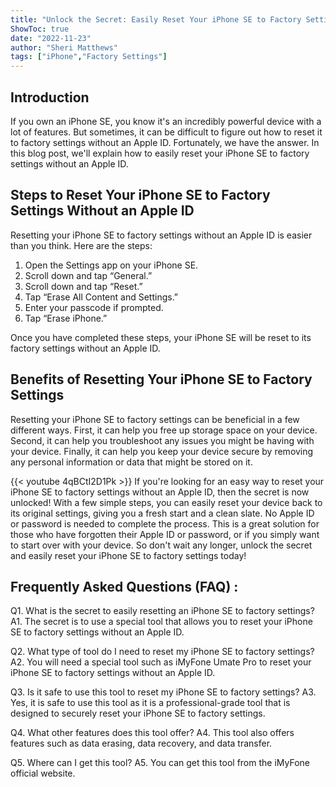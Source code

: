 ```yaml
---
title: "Unlock the Secret: Easily Reset Your iPhone SE to Factory Settings Without an Apple ID!"
ShowToc: true 
date: "2022-11-23"
author: "Sheri Matthews" 
tags: ["iPhone","Factory Settings"]
---
```

## Introduction
If you own an iPhone SE, you know it's an incredibly powerful device with a lot of features. But sometimes, it can be difficult to figure out how to reset it to factory settings without an Apple ID. Fortunately, we have the answer. In this blog post, we'll explain how to easily reset your iPhone SE to factory settings without an Apple ID.

## Steps to Reset Your iPhone SE to Factory Settings Without an Apple ID
Resetting your iPhone SE to factory settings without an Apple ID is easier than you think. Here are the steps:

1. Open the Settings app on your iPhone SE.
2. Scroll down and tap “General.”
3. Scroll down and tap “Reset.”
4. Tap “Erase All Content and Settings.”
5. Enter your passcode if prompted.
6. Tap “Erase iPhone.”

Once you have completed these steps, your iPhone SE will be reset to its factory settings without an Apple ID.

## Benefits of Resetting Your iPhone SE to Factory Settings
Resetting your iPhone SE to factory settings can be beneficial in a few different ways. First, it can help you free up storage space on your device. Second, it can help you troubleshoot any issues you might be having with your device. Finally, it can help you keep your device secure by removing any personal information or data that might be stored on it.

{{< youtube 4qBCtI2D1Pk >}} 
If you're looking for an easy way to reset your iPhone SE to factory settings without an Apple ID, then the secret is now unlocked! With a few simple steps, you can easily reset your device back to its original settings, giving you a fresh start and a clean slate. No Apple ID or password is needed to complete the process. This is a great solution for those who have forgotten their Apple ID or password, or if you simply want to start over with your device. So don't wait any longer, unlock the secret and easily reset your iPhone SE to factory settings today!

## Frequently Asked Questions (FAQ) :
Q1. What is the secret to easily resetting an iPhone SE to factory settings?
A1. The secret is to use a special tool that allows you to reset your iPhone SE to factory settings without an Apple ID.

Q2. What type of tool do I need to reset my iPhone SE to factory settings?
A2. You will need a special tool such as iMyFone Umate Pro to reset your iPhone SE to factory settings without an Apple ID.

Q3. Is it safe to use this tool to reset my iPhone SE to factory settings?
A3. Yes, it is safe to use this tool as it is a professional-grade tool that is designed to securely reset your iPhone SE to factory settings.

Q4. What other features does this tool offer?
A4. This tool also offers features such as data erasing, data recovery, and data transfer.

Q5. Where can I get this tool?
A5. You can get this tool from the iMyFone official website.


